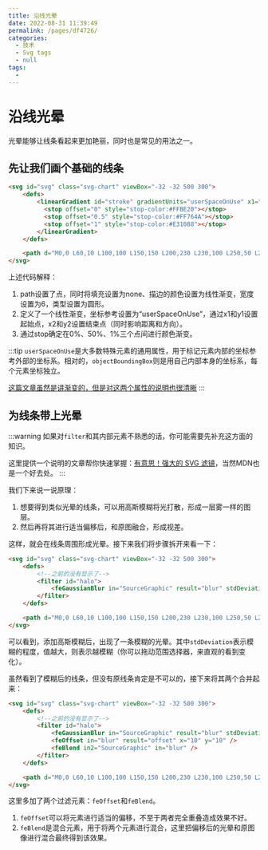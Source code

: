 ```yaml
---
title: 沿线光晕
date: 2022-08-31 11:39:49
permalink: /pages/df4726/
categories: 
  - 技术
  - Svg tags
  - null
tags: 
  - 
---
```


# 沿线光晕

光晕能够让线条看起来更加艳丽，同时也是常见的用法之一。

## 先让我们画个基础的线条

<svg-LineGaussianBlur />

```html
<svg id="svg" class="svg-chart" viewBox="-32 -32 500 300">
    <defs>
        <linearGradient id="stroke" gradientUnits="userSpaceOnUse" x1="0%" y1="0%" x2="100%" y2="0%">
          <stop offset="0" style="stop-color:#FFBE20"></stop>
          <stop offset="0.5" style="stop-color:#FF764A"></stop>
          <stop offset="1" style="stop-color:#E31088"></stop>
        </linearGradient>
    </defs>

    <path d="M0,0 L60,10 L100,100 L150,150 L200,230 L230,100 L250,50 L280,120 L300,0" fill="none" stroke="url(#stroke)" stroke-width="6" stroke-linecap="round"></path>
</svg>
```

上述代码解释：

1. path设置了点，同时将填充设置为none、描边的颜色设置为线性渐变，宽度设置为6，类型设置为圆形。
2. 定义了一个线性渐变，坐标参考设置为“userSpaceOnUse”，通过x1和y1设置起始点，x2和y2设置结束点（同时影响距离和方向）。
3. 通过stop确定在0%、50%、1%三个点间进行颜色渐变。

:::tip
`userSpaceOnUse`是大多数特殊元素的通用属性，用于标记元素内部的坐标参考外部的坐标系。相对的，`objectBoundingBox`则是用自己内部本身的坐标系，每个元素坐标独立。

[这篇文章虽然是讲渐变的，但是对这两个属性的说明也很清晰](https://zhuanlan.zhihu.com/p/69553595)
:::

## 为线条带上光晕

:::warning
如果对`filter`和其内部元素不熟悉的话，你可能需要先补充这方面的知识。

这里提供一个说明的文章帮你快速掌握：[有意思！强大的 SVG 滤镜](https://www.cnblogs.com/coco1s/p/14577507.html)，当然MDN也是一个好去处。
:::

我们下来说一说原理：

1. 想要得到类似光晕的线条，可以用高斯模糊将光打散，形成一层雾一样的图层。
2. 然后再将其进行适当偏移后，和原图融合，形成视差。

这样，就会在线条周围形成光晕。接下来我们将步骤拆开来看一下：

<svg-LineGaussianBlur halo std />

```html
<svg id="svg" class="svg-chart" viewBox="-32 -32 500 300">
    <defs>
        <!--之前的没有显示了-->
        <filter id="halo">
            <feGaussianBlur in="SourceGraphic" result="blur" stdDeviation="10" />
        </filter>
    </defs>

    <path d="M0,0 L60,10 L100,100 L150,150 L200,230 L230,100 L250,50 L280,120 L300,0" fill="none" stroke="url(#stroke)" stroke-width="6" stroke-linecap="round"></path>
</svg>
```

可以看到，添加高斯模糊后，出现了一条模糊的光晕。其中`stdDeviation`表示模糊的程度，值越大，则表示越模糊（你可以拖动范围选择器，来直观的看到变化）。

虽然看到了模糊后的线条，但没有原线条肯定是不可以的，接下来将其两个合并起来：


<svg-LineGaussianBlur halo merge std />

```html
<svg id="svg" class="svg-chart" viewBox="-32 -32 500 300">
    <defs>
        <!--之前的没有显示了-->
        <filter id="halo">
            <feGaussianBlur in="SourceGraphic" result="blur" stdDeviation="10" />
            <feOffset in="blur" result="offset" x="10" y="10" />
            <feBlend in2="SourceGraphic" in="blur" />
        </filter>
    </defs>

    <path d="M0,0 L60,10 L100,100 L150,150 L200,230 L230,100 L250,50 L280,120 L300,0" fill="none" stroke="url(#stroke)" stroke-width="6" stroke-linecap="round"></path>
</svg>
```

这里多加了两个过滤元素：`feOffset`和`feBlend`。

1. `feOffset`可以将元素进行适当的偏移，不至于两者完全重叠造成效果不好。
2. `feBlend`是混合元素，用于将两个元素进行混合，这里把偏移后的光晕和原图像进行混合最终得到该效果。
